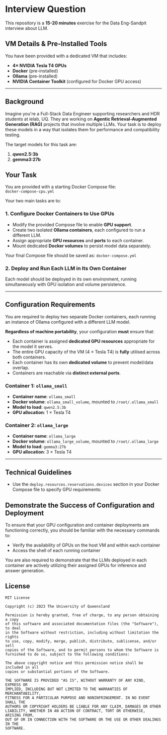 # Interview Question

This repository is a **15-20 minutes** exercise for the Data Eng-Sandpit interview about LLM.

## VM Details & Pre-Installed Tools

You have been provided with a dedicated VM that includes:

- **4× NVIDIA Tesla T4 GPUs**
- **Docker** (pre-installed)
- **Ollama** (pre-installed)
- **NVIDIA Container Toolkit** (configured for Docker GPU access)

---

## Background

Imagine you're a Full-Stack Data Engineer supporting researchers and HDR students at ielab, UQ. They are working on **Agentic Retrieval-Augmented Generation (RAG)** projects that involve multiple LLMs. Your task is to deploy these models in a way that isolates them for performance and compatibility testing.

The target models for this task are:

1. **qwen2.5:3b**
2. **gemma3:27b**


## Your Task

You are provided with a starting Docker Compose file:  
`docker-compose-cpu.yml`

Your two main tasks are to:

### 1. Configure Docker Containers to Use GPUs
- Modify the provided Compose file to enable **GPU support**.
- Create two isolated **Ollama containers**, each configured to run a different LLM.
- Assign appropriate **GPU resources** and **ports** to each container.
- Mount dedicated **Docker volumes** to persist model data separately.

Your final Compose file should be saved as: 
`docker-compose.yml`
### 2. Deploy and Run Each LLM in Its Own Container

Each model should be deployed in its own environment, running simultaneously with GPU isolation and volume persistence.

---

## Configuration Requirements

You are required to deploy two separate Docker containers, each running an instance of Ollama configured with a different LLM model.

**Regardless of machine portability**, your configuration **must** ensure that:
- Each container is assigned **dedicated GPU resources** appropriate for the model it serves.
- The entire GPU capacity of the VM (4 × Tesla T4) is **fully** utilised across both containers.
- Each container has its own **dedicated volume** to prevent model/data overlap.
- Containers are reachable via **distinct external ports**.

### Container 1: `ollama_small`

- **Container name**: `ollama_small`
- **Docker volume**: `ollama_small_volume`, mounted to `/root/.ollama_small`
- **Model to load**: `qwen2.5:3b`
- **GPU allocation**: 1 × Tesla T4

### Container 2: `ollama_large`

- **Container name**: `ollama_large`
- **Docker volume**: `ollama_large_volume`, mounted to `/root/.ollama_large`
- **Model to load**: `gemma3:27b`
- **GPU allocation**: 3 × Tesla T4

---

## Technical Guidelines

- Use the `deploy.resources.reservations.devices` section in your Docker Compose file to specify GPU requirements:

## Demonstrate the Success of Configuration and Deployment

To ensure that your GPU configuration and container deployments are functioning correctly, you should be familiar with the necessary commands to:
- Verify the availability of GPUs on the host VM and within each container
- Access the shell of each running container 

You are also required to demonstrate that the LLMs deployed in each container are actively utilizing their assigned GPUs for inference and answer generation. 

## License 

```
MIT License

Copyright (c) 2023 The University of Queensland

Permission is hereby granted, free of charge, to any person obtaining a copy
of this software and associated documentation files (the "Software"), to deal
in the Software without restriction, including without limitation the rights
to use, copy, modify, merge, publish, distribute, sublicense, and/or sell
copies of the Software, and to permit persons to whom the Software is
furnished to do so, subject to the following conditions:

The above copyright notice and this permission notice shall be included in all
copies or substantial portions of the Software.

THE SOFTWARE IS PROVIDED "AS IS", WITHOUT WARRANTY OF ANY KIND, EXPRESS OR
IMPLIED, INCLUDING BUT NOT LIMITED TO THE WARRANTIES OF MERCHANTABILITY,
FITNESS FOR A PARTICULAR PURPOSE AND NONINFRINGEMENT. IN NO EVENT SHALL THE
AUTHORS OR COPYRIGHT HOLDERS BE LIABLE FOR ANY CLAIM, DAMAGES OR OTHER
LIABILITY, WHETHER IN AN ACTION OF CONTRACT, TORT OR OTHERWISE, ARISING FROM,
OUT OF OR IN CONNECTION WITH THE SOFTWARE OR THE USE OR OTHER DEALINGS IN THE
SOFTWARE.
```
